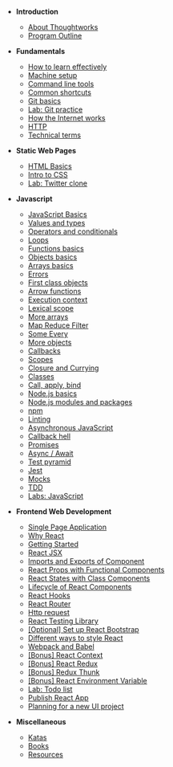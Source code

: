 - **Introduction**

  - [About Thoughtworks](introduction/thoughtworks)
  - [Program Outline](introduction/outline)

- **Fundamentals**

  - [How to learn effectively](fundamentals/how-to-learn)
  - [Machine setup](fundamentals/machine)
  - [Command line tools](fundamentals/command-line)
  - [Common shortcuts](fundamentals/shortcuts)
  - [Git basics](fundamentals/git-basics)
  - [Lab: Git practice](fundamentals/git-practice)
  - [How the Internet works](fundamentals/how-internet-works)
  - [HTTP](fundamentals/http)
  - [Technical terms](fundamentals/technical-terms)

- **Static Web Pages**

  - [HTML Basics](html&css/html)
  - [Intro to CSS](html&css/css-basics)
  - [Lab: Twitter clone](html&css/labs)

- **Javascript**

  - [JavaScript Basics](javascript/basics)
  - [Values and types](javascript/values-types)
  - [Operators and conditionals](javascript/operators-conditional)
  - [Loops](javascript/loops)
  - [Functions basics](javascript/functions-basics)
  - [Objects basics](javascript/objects-basics)
  - [Arrays basics](javascript/arrays-basics)
  - [Errors](javascript/errors)
  - [First class objects](javascript/first-class-objects)
  - [Arrow functions](javascript/arrow-functions)
  - [Execution context](javascript/execution-context)
  - [Lexical scope](javascript/lexical-scope)
  - [More arrays](javascript/arrays)
  - [Map Reduce Filter](javascript/map-reduce-filter)
  - [Some Every](javascript/some-every)
  - [More objects](javascript/objects)
  - [Callbacks](javascript/callbacks)
  - [Scopes](javascript/scopes)
  - [Closure and Currying](javascript/closure-currying)
  - [Classes](javascript/classes)
  - [Call, apply, bind](javascript/call-apply-bind)
  - [Node.js basics](javascript/node-basics)
  - [Node.js modules and packages](javascript/node-modules)
  - [npm](javascript/npm)
  - [Linting](javascript/linting)
  - [Asynchronous JavaScript](javascript/asynchronous-js)
  - [Callback hell](javascript/callback-hell)
  - [Promises](javascript/promises)
  - [Async / Await](javascript/async-await)
  - [Test pyramid](javascript/test-pyramid)
  - [Jest](javascript/jest)
  - [Mocks](javascript/mocks)
  - [TDD](javascript/tdd)
  - [Labs: JavaScript](javascript/javascript-labs)

- **Frontend Web Development**

  - [Single Page Application](frontend/single-page-application)
  - [Why React](frontend/why-react)
  - [Getting Started](frontend/react-hello-world)
  - [React JSX](frontend/react-jsx)
  - [Imports and Exports of Component](frontend/import-export-components)
  - [React Props with Functional Components](frontend/react-props-with-func)
  - [React States with Class Components](frontend/react-state-with-class)
  - [Lifecycle of React Components](frontend/react-lifecycle)
  - [React Hooks](frontend/react-hooks)
  - [React Router](frontend/react-router)
  - [Http request](frontend/http-request)
  - [React Testing Library](frontend/react-testing-library)
  - [[Optional] Set up React Bootstrap](frontend/react-bootstrap)
  - [Different ways to style React](frontend/ways-to-style-react)
  - [Webpack and Babel](frontend/webpack-babel)
  - [[Bonus] React Context](frontend/react-context)
  - [[Bonus] React Redux](frontend/react-redux)
  - [[Bonus] Redux Thunk](frontend/redux-thunk)
  - [[Bonus] React Environment Variable](frontend/react-env-variable)
  - [Lab: Todo list](frontend/react-todo-list)
  - [Publish React App](frontend/publish-react)
  - [Planning for a new UI project](frontend/planning-new-project)

- **Miscellaneous**

  - [Katas](miscellaneous/katas)
  - [Books](miscellaneous/books)
  - [Resources](miscellaneous/resources)
